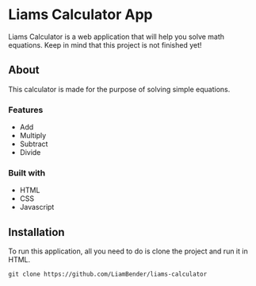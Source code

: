 # Liams Calculator App
Liams Calculator is a web application that will help you solve math equations.
Keep in mind that this project is not finished yet!

## About
This calculator is made for the purpose of solving simple equations.

### Features
- Add
- Multiply
- Subtract
- Divide

### Built with
- HTML
- CSS
- Javascript

## Installation
To run this application, all you need to do is clone the project and run it in HTML.

```console
git clone https://github.com/LiamBender/liams-calculator
```
